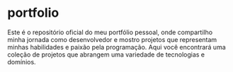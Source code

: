 # portfolio
Este é o repositório oficial do meu portfólio pessoal, onde compartilho minha jornada como desenvolvedor e mostro projetos que representam minhas habilidades e paixão pela programação. Aqui você encontrará uma coleção de projetos que abrangem uma variedade de tecnologias e domínios.

